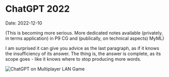 # ChatGPT 2022

Date: 2022-12-10

(This is becoming more serious. More dedicated notes available (privately, in terms application) in P9 CG and (publically, on technical aspects) MyML)

I am surprised it can give you advice as the last paragraph, as if it knows the insufficiency of its answer. The thing is, the answer is complete, as its scope goes - like it knows where to stop producing more words.

<img alt="ChatGPT on Multiplayer LAN Game" max-height="512" src="https://images.totalimagine.com/Screenshots/Software/2022-ChatGPT.png"/>